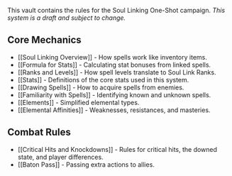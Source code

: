 This vault contains the rules for the Soul Linking One-Shot campaign.
*This system is a draft and subject to change.*

## Core Mechanics

*   [[Soul Linking Overview]] - How spells work like inventory items.
*   [[Formula for Stats]] - Calculating stat bonuses from linked spells.
*   [[Ranks and Levels]] - How spell levels translate to Soul Link Ranks.
*   [[Stats]] - Definitions of the core stats used in this system.
*   [[Drawing Spells]] - How to acquire spells from enemies.
*   [[Familiarity with Spells]] - Identifying known and unknown spells.
*   [[Elements]] - Simplified elemental types.
*   [[Elemental Affinities]] - Weaknesses, resistances, and masteries.

## Combat Rules

*   [[Critical Hits and Knockdowns]] - Rules for critical hits, the downed state, and player differences.
*   [[Baton Pass]] - Passing extra actions to allies.

